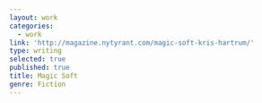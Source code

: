 ```yaml
---
layout: work
categories:
  - work
link: 'http://magazine.nytyrant.com/magic-soft-kris-hartrum/'
type: writing
selected: true
published: true
title: Magic Soft
genre: Fiction
---
```

